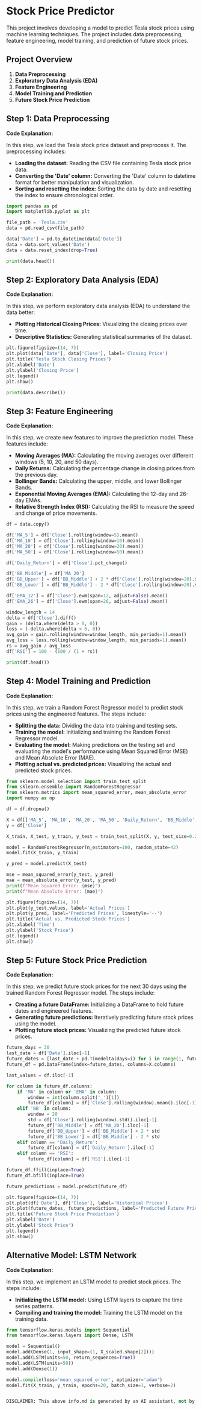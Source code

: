 # Stock Price Predictor

This project involves developing a model to predict Tesla stock prices using machine learning techniques. The project includes data preprocessing, feature engineering, model training, and prediction of future stock prices.

## Project Overview

1. **Data Preprocessing**
2. **Exploratory Data Analysis (EDA)**
3. **Feature Engineering**
4. **Model Training and Prediction**
5. **Future Stock Price Prediction**

## Step 1: Data Preprocessing

**Code Explanation:**

In this step, we load the Tesla stock price dataset and preprocess it. The preprocessing includes:

- **Loading the dataset:** Reading the CSV file containing Tesla stock price data.
- **Converting the 'Date' column:** Converting the 'Date' column to datetime format for better manipulation and visualization.
- **Sorting and resetting the index:** Sorting the data by date and resetting the index to ensure chronological order.

```python
import pandas as pd
import matplotlib.pyplot as plt

file_path = 'Tesla.csv'
data = pd.read_csv(file_path)

data['Date'] = pd.to_datetime(data['Date'])
data = data.sort_values('Date')
data = data.reset_index(drop=True)

print(data.head())
```

## Step 2: Exploratory Data Analysis (EDA)

**Code Explanation:**

In this step, we perform exploratory data analysis (EDA) to understand the data better:

- **Plotting Historical Closing Prices:** Visualizing the closing prices over time.
- **Descriptive Statistics:** Generating statistical summaries of the dataset.

```python
plt.figure(figsize=(14, 7))
plt.plot(data['Date'], data['Close'], label='Closing Price')
plt.title('Tesla Stock Closing Prices')
plt.xlabel('Date')
plt.ylabel('Closing Price')
plt.legend()
plt.show()

print(data.describe())
```

## Step 3: Feature Engineering

**Code Explanation:**

In this step, we create new features to improve the prediction model. These features include:

- **Moving Averages (MA):** Calculating the moving averages over different windows (5, 10, 20, and 50 days).
- **Daily Returns:** Calculating the percentage change in closing prices from the previous day.
- **Bollinger Bands:** Calculating the upper, middle, and lower Bollinger Bands.
- **Exponential Moving Averages (EMA):** Calculating the 12-day and 26-day EMAs.
- **Relative Strength Index (RSI):** Calculating the RSI to measure the speed and change of price movements.

```python
df = data.copy()

df['MA_5'] = df['Close'].rolling(window=5).mean()
df['MA_10'] = df['Close'].rolling(window=10).mean()
df['MA_20'] = df['Close'].rolling(window=20).mean()
df['MA_50'] = df['Close'].rolling(window=50).mean()

df['Daily_Return'] = df['Close'].pct_change()

df['BB_Middle'] = df['MA_20']
df['BB_Upper'] = df['BB_Middle'] + 2 * df['Close'].rolling(window=20).std()
df['BB_Lower'] = df['BB_Middle'] - 2 * df['Close'].rolling(window=20).std()

df['EMA_12'] = df['Close'].ewm(span=12, adjust=False).mean()
df['EMA_26'] = df['Close'].ewm(span=26, adjust=False).mean()

window_length = 14
delta = df['Close'].diff()
gain = (delta.where(delta > 0, 0))
loss = (-delta.where(delta < 0, 0))
avg_gain = gain.rolling(window=window_length, min_periods=1).mean()
avg_loss = loss.rolling(window=window_length, min_periods=1).mean()
rs = avg_gain / avg_loss
df['RSI'] = 100 - (100 / (1 + rs))

print(df.head())
```

## Step 4: Model Training and Prediction

**Code Explanation:**

In this step, we train a Random Forest Regressor model to predict stock prices using the engineered features. The steps include:

- **Splitting the data:** Dividing the data into training and testing sets.
- **Training the model:** Initializing and training the Random Forest Regressor model.
- **Evaluating the model:** Making predictions on the testing set and evaluating the model's performance using Mean Squared Error (MSE) and Mean Absolute Error (MAE).
- **Plotting actual vs. predicted prices:** Visualizing the actual and predicted stock prices.

```python
from sklearn.model_selection import train_test_split
from sklearn.ensemble import RandomForestRegressor
from sklearn.metrics import mean_squared_error, mean_absolute_error
import numpy as np

df = df.dropna()

X = df[['MA_5', 'MA_10', 'MA_20', 'MA_50', 'Daily_Return', 'BB_Middle', 'BB_Upper', 'BB_Lower', 'EMA_12', 'EMA_26', 'RSI']]
y = df['Close']

X_train, X_test, y_train, y_test = train_test_split(X, y, test_size=0.2, random_state=42)

model = RandomForestRegressor(n_estimators=100, random_state=42)
model.fit(X_train, y_train)

y_pred = model.predict(X_test)

mse = mean_squared_error(y_test, y_pred)
mae = mean_absolute_error(y_test, y_pred)
print(f"Mean Squared Error: {mse}")
print(f"Mean Absolute Error: {mae}")

plt.figure(figsize=(14, 7))
plt.plot(y_test.values, label='Actual Prices')
plt.plot(y_pred, label='Predicted Prices', linestyle='--')
plt.title('Actual vs. Predicted Stock Prices')
plt.xlabel('Time')
plt.ylabel('Stock Price')
plt.legend()
plt.show()
```

## Step 5: Future Stock Price Prediction

**Code Explanation:**

In this step, we predict future stock prices for the next 30 days using the trained Random Forest Regressor model. The steps include:

- **Creating a future DataFrame:** Initializing a DataFrame to hold future dates and engineered features.
- **Generating future predictions:** Iteratively predicting future stock prices using the model.
- **Plotting future stock prices:** Visualizing the predicted future stock prices.

```python
future_days = 30
last_date = df['Date'].iloc[-1]
future_dates = [last_date + pd.Timedelta(days=i) for i in range(1, future_days + 1)]
future_df = pd.DataFrame(index=future_dates, columns=X.columns)

last_values = df.iloc[-1]

for column in future_df.columns:
    if 'MA' in column or 'EMA' in column:
        window = int(column.split('_')[1])
        future_df[column] = df['Close'].rolling(window).mean().iloc[-1]
    elif 'BB' in column:
        window = 20
        std = df['Close'].rolling(window).std().iloc[-1]
        future_df['BB_Middle'] = df['MA_20'].iloc[-1]
        future_df['BB_Upper'] = df['BB_Middle'] + 2 * std
        future_df['BB_Lower'] = df['BB_Middle'] - 2 * std
    elif column == 'Daily_Return':
        future_df[column] = df['Daily_Return'].iloc[-1]
    elif column == 'RSI':
        future_df[column] = df['RSI'].iloc[-1]

future_df.ffill(inplace=True)
future_df.bfill(inplace=True)

future_predictions = model.predict(future_df)

plt.figure(figsize=(14, 7))
plt.plot(df['Date'], df['Close'], label='Historical Prices')
plt.plot(future_dates, future_predictions, label='Predicted Future Prices', linestyle='--')
plt.title('Future Stock Price Prediction')
plt.xlabel('Date')
plt.ylabel('Stock Price')
plt.legend()
plt.show()
```

## Alternative Model: LSTM Network

**Code Explanation:**

In this step, we implement an LSTM model to predict stock prices. The steps include:

- **Initializing the LSTM model:** Using LSTM layers to capture the time series patterns.
- **Compiling and training the model:** Training the LSTM model on the training data.

```python
from tensorflow.keras.models import Sequential
from tensorflow.keras.layers import Dense, LSTM

model = Sequential()
model.add(Dense(1, input_shape=(1, X_scaled.shape[2])))
model.add(LSTM(units=50, return_sequences=True))
model.add(LSTM(units=50))
model.add(Dense(1))

model.compile(loss='mean_squared_error', optimizer='adam')
model.fit(X_train, y_train, epochs=20, batch_size=1, verbose=2)


DISCLAIMER: This above info.md is generated by an AI assistant, not by me lamo.
```
